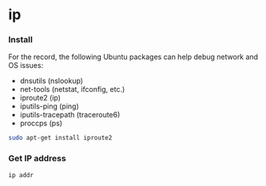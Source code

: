 # ip

### Install

For the record, the following Ubuntu packages can help debug network and OS issues:
- dnsutils (nslookup)
- net-tools (netstat, ifconfig, etc.)
- iproute2 (ip)
- iputils-ping (ping)
- iputils-tracepath (traceroute6)
- proccps (ps)

```bash
sudo apt-get install iproute2
```

### Get IP address

```bash
ip addr
```
